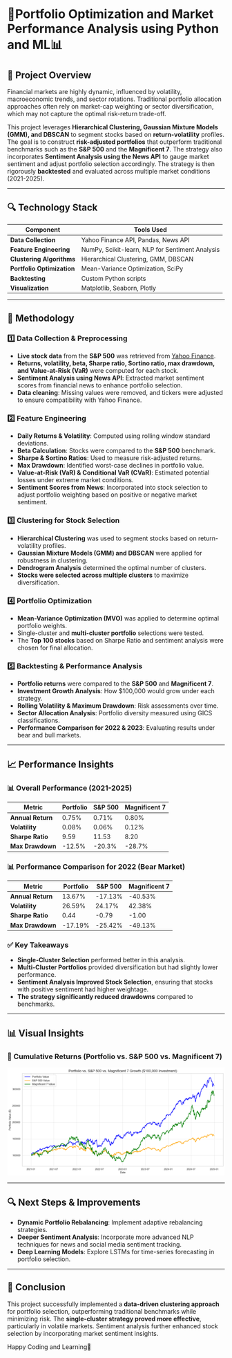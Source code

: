 # 🚀Portfolio Optimization and Market Performance Analysis using Python and ML📊


## 📌 Project Overview
Financial markets are highly dynamic, influenced by volatility, macroeconomic trends, and sector rotations. Traditional portfolio allocation approaches often rely on market-cap weighting or sector diversification, which may not capture the optimal risk-return trade-off.

This project leverages **Hierarchical Clustering, Gaussian Mixture Models (GMM), and DBSCAN** to segment stocks based on **return-volatility** profiles. The goal is to construct **risk-adjusted portfolios** that outperform traditional benchmarks such as the **S&P 500** and the **Magnificent 7**. The strategy also incorporates **Sentiment Analysis using the News API** to gauge market sentiment and adjust portfolio selection accordingly. The strategy is then rigorously **backtested** and evaluated across multiple market conditions (2021-2025).

---

## 🔍 Technology Stack
| Component       | Tools Used  |
|---------------|------------|
| **Data Collection** | Yahoo Finance API, Pandas, News API  |
| **Feature Engineering** | NumPy, Scikit-learn, NLP for Sentiment Analysis |
| **Clustering Algorithms** | Hierarchical Clustering, GMM, DBSCAN |
| **Portfolio Optimization** | Mean-Variance Optimization, SciPy |
| **Backtesting** | Custom Python scripts |
| **Visualization** | Matplotlib, Seaborn, Plotly |

---

## 🔬 Methodology

### 1️⃣ Data Collection & Preprocessing
- **Live stock data** from the **S&P 500** was retrieved from [Yahoo Finance](https://finance.yahoo.com/).
- **Returns, volatility, beta, Sharpe ratio, Sortino ratio, max drawdown, and Value-at-Risk (VaR)** were computed for each stock.
- **Sentiment Analysis using News API**: Extracted market sentiment scores from financial news to enhance portfolio selection.
- **Data cleaning**: Missing values were removed, and tickers were adjusted to ensure compatibility with Yahoo Finance.

### 2️⃣ Feature Engineering
- **Daily Returns & Volatility**: Computed using rolling window standard deviations.
- **Beta Calculation**: Stocks were compared to the **S&P 500** benchmark.
- **Sharpe & Sortino Ratios**: Used to measure risk-adjusted returns.
- **Max Drawdown**: Identified worst-case declines in portfolio value.
- **Value-at-Risk (VaR) & Conditional VaR (CVaR)**: Estimated potential losses under extreme market conditions.
- **Sentiment Scores from News**: Incorporated into stock selection to adjust portfolio weighting based on positive or negative market sentiment.

### 3️⃣ Clustering for Stock Selection
- **Hierarchical Clustering** was used to segment stocks based on return-volatility profiles.
- **Gaussian Mixture Models (GMM) and DBSCAN** were applied for robustness in clustering.
- **Dendrogram Analysis** determined the optimal number of clusters.
- **Stocks were selected across multiple clusters** to maximize diversification.

### 4️⃣ Portfolio Optimization
- **Mean-Variance Optimization (MVO)** was applied to determine optimal portfolio weights.
- Single-cluster and **multi-cluster portfolio** selections were tested.
- The **Top 100 stocks** based on Sharpe Ratio and sentiment analysis were chosen for final allocation.

### 5️⃣ Backtesting & Performance Analysis
- **Portfolio returns** were compared to the **S&P 500** and **Magnificent 7**.
- **Investment Growth Analysis**: How $100,000 would grow under each strategy.
- **Rolling Volatility & Maximum Drawdown**: Risk assessments over time.
- **Sector Allocation Analysis**: Portfolio diversity measured using GICS classifications.
- **Performance Comparison for 2022 & 2023**: Evaluating results under bear and bull markets.

---

## 📈 Performance Insights

### 📊 Overall Performance (2021-2025)
| Metric           | Portfolio  | S&P 500  | Magnificent 7 |
|-----------------|-----------|---------|--------------|
| **Annual Return** | 0.75%    | 0.71%  | 0.80%       |
| **Volatility**   | 0.08%    | 0.06%  | 0.12%       |
| **Sharpe Ratio** | 9.59     | 11.53  | 8.20        |
| **Max Drawdown** | -12.5%   | -20.3% | -28.7%      |

### 📊 Performance Comparison for 2022 (Bear Market)
| Metric           | Portfolio  | S&P 500  | Magnificent 7 |
|-----------------|-----------|---------|--------------|
| **Annual Return** | 13.67%    | -17.13% | -40.53%      |
| **Volatility**   | 26.59%    | 24.17%  | 42.38%       |
| **Sharpe Ratio** | 0.44      | -0.79   | -1.00        |
| **Max Drawdown** | -17.19%   | -25.42% | -49.13%      |


### ✅ Key Takeaways
- **Single-Cluster Selection** performed better in this analysis.
- **Multi-Cluster Portfolios** provided diversification but had slightly lower performance.
- **Sentiment Analysis Improved Stock Selection**, ensuring that stocks with positive sentiment had higher weightage.
- **The strategy significantly reduced drawdowns** compared to benchmarks.

---

## 📊 Visual Insights

### 🚀 Cumulative Returns (Portfolio vs. S&P 500 vs. Magnificent 7)
![Cumulative Returns](output.png)


---

## 🔍 Next Steps & Improvements
- **Dynamic Portfolio Rebalancing**: Implement adaptive rebalancing strategies.
- **Deeper Sentiment Analysis**: Incorporate more advanced NLP techniques for news and social media sentiment tracking.
- **Deep Learning Models**: Explore LSTMs for time-series forecasting in portfolio selection.

---

## 🎯 Conclusion
This project successfully implemented a **data-driven clustering approach** for portfolio selection, outperforming traditional benchmarks while minimizing risk. The **single-cluster strategy proved more effective**, particularly in volatile markets. Sentiment analysis further enhanced stock selection by incorporating market sentiment insights.

Happy Coding and Learning🚀
```


